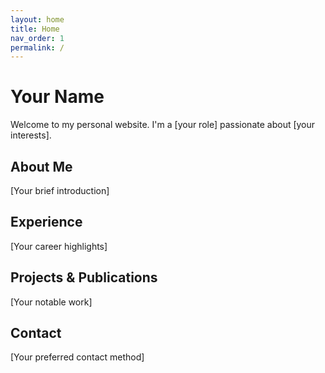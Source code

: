 ```yaml
---
layout: home
title: Home
nav_order: 1
permalink: /
---
```


# Your Name

Welcome to my personal website. I'm a [your role] passionate about [your interests].

## About Me

[Your brief introduction]

## Experience

[Your career highlights]

## Projects & Publications

[Your notable work]

## Contact

[Your preferred contact method] 